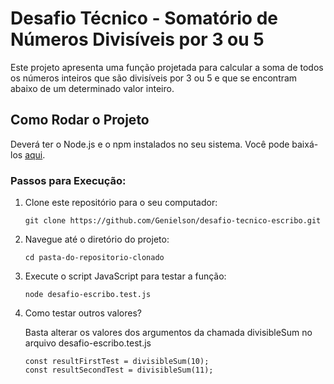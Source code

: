 # Desafio Técnico - Somatório de Números Divisíveis por 3 ou 5

Este projeto apresenta uma função projetada para calcular a soma de todos os números inteiros que são divisíveis por 3 ou 5 e que se encontram abaixo de um determinado valor inteiro.

## Como Rodar o Projeto

Deverá ter o Node.js e o npm instalados no seu sistema. Você pode baixá-los [aqui](https://nodejs.org/).

### Passos para Execução:

1. Clone este repositório para o seu computador:

   ```
   git clone https://github.com/Genielson/desafio-tecnico-escribo.git
    ```
2. Navegue até o diretório do projeto:

   ```
   cd pasta-do-repositorio-clonado
    ```
3. Execute o script JavaScript para testar a função:

    ```
    node desafio-escribo.test.js
    ```
4. Como testar outros valores? 

    Basta alterar os valores dos argumentos da chamada divisibleSum no arquivo desafio-escribo.test.js

    ```
    const resultFirstTest = divisibleSum(10);
    const resultSecondTest = divisibleSum(11);
    ```
    

